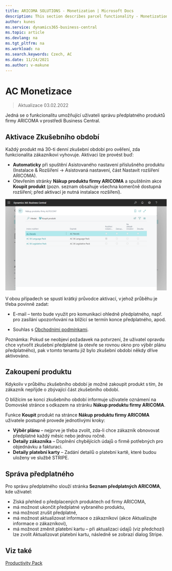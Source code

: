 ```yaml
---
title: ARICOMA SOLUTIONS - Monetization | Microsoft Docs
description: This section describes parcel functionality - Monetization
author: kunes
ms.service: dynamics365-business-central
ms.topic: article
ms.devlang: na
ms.tgt_pltfrm: na
ms.workload: na
ms.search.keywords: Czech, AC
ms.date: 11/24/2021
ms.author: v-makune
---
```



# AC Monetizace 
> Aktualizace 03.02.2022

Jedná se o funkcionalitu umožňující uživateli správu předplatného produktů firmy ARICOMA v prostředí Business Central. 

## Aktivace Zkušebního období 

Každý produkt má 30-ti denní zkušební období pro ověření, zda funkcionalita zákazníkovi vyhovuje. Aktivaci lze provést buď: 

   - **Automaticky** při spuštění Asistovaného nastavení příslušného produktu (Instalace & Rozšíření -> Asistovaná nastavení, část Nastavit rozšíření ARICOMA).
   - Otevřením stránky **Nákup produktu firmy ARICOMA** a spuštěním akce **Koupit produkt** (pozn. seznam obsahuje všechna komerčně dostupná rozšíření; před aktivací je nutná instalace rozšíření).

![Nákup produktu firmy ARICOMA](media/monetization.png)

V obou případech se spustí krátký průvodce aktivací, v jehož průběhu je třeba povinně zadat: 

- E-mail – tento bude využit pro komunikaci ohledně předplatného, např. pro zasílání upozorňování na blížící se termín konce předplatného, apod. 

- Souhlas s [Obchodními podmínkami](https://www.autocont.cz/podnikove-aplikace/PAS-predplatne-podminky).

Poznámka: Pokud se neobjeví požadavek na potvrzení, že uživatel opravdu chce vytvořit zkušební předplatné (a otevře se rovnou okno pro výběr plánu předplatného), pak v tomto tenantu již bylo zkušební období někdy dříve aktivováno. 

## Zakoupení produktu 

Kdykoliv v průběhu zkušebního období je možné zakoupit produkt s tím, že zákazník nepřijde o zbývající část zkušebního období. 

O blížícím se konci zkušebního období informuje uživatele oznámení na Domovské stránce s odkazem na stránku **Nákup produktu firmy ARICOMA**. 

Funkce **Koupit** produkt na stránce **Nákup produktu firmy ARICOMA** uživatele postupně provede jednotlivými kroky: 

- **Výběr plánu** – nejprve je třeba zvolit, zda-li chce zákazník obnovovat předplatné každý měsíc nebo jednou ročně.
- **Detaily zákazníka** – Doplnění chybějících údajů o firmě potřebných pro objednávku a fakturaci.
- **Detaily platební karty** – Zadání detailů o platební kartě, které budou uloženy ve službě STRIPE.

## Správa předplatného 

Pro správu předplatného slouží stránka **Seznam předplatných ARICOMA**, kde uživatel: 

- Získá přehled o předplacených produktech od firmy ARICOMA,
- má možnost ukončit předplatné vybraného produktu, 
- má možnost zrušit předplatné,
- má možnost aktualizovat informace o zákazníkovi (akce Aktualizujte informace o zákazníkovi),
- má možnost změnit platební kartu – při aktualizaci údajů (viz předchozí) lze zvolit Aktualizovat platební kartu, následně se zobrazí dialog Stripe.


 ## Viz také

 [Productivity Pack](productivity-pack.md)

